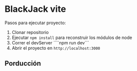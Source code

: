
# BlackJack vite

Pasos para ejecutar proyecto:
1. Clonar repositorio
2. Ejecutar ```npm install``` para reconstruir los módulos de node
3. Correr el devServer ````npm run dev```
4. Abrir el proyecto en ```http://localhost:3000```

## Porducción